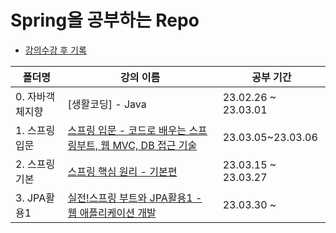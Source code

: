 # Spring을 공부하는 Repo

- [강의수강 후 기록](https://evening-november-9ec.notion.site/9b4e6728830e42c6b8bd0e273ec5b3c5) 

|폴더명 | 강의 이름 | 공부 기간 |
|---|---|---|
|0. 자바객체지향 | [생활코딩] - Java |23.02.26 ~ 23.03.01|
|1. 스프링입문 | [스프링 입문 - 코드로 배우는 스프링부트, 웹 MVC, DB 접근 기술](https://www.inflearn.com/course/%EC%8A%A4%ED%94%84%EB%A7%81-%EC%9E%85%EB%AC%B8-%EC%8A%A4%ED%94%84%EB%A7%81%EB%B6%80%ED%8A%B8/dashboard) |23.03.05~23.03.06 |
|2. 스프링기본 | [스프링 핵심 원리 - 기본편 ](https://www.inflearn.com/course/%EC%8A%A4%ED%94%84%EB%A7%81-%ED%95%B5%EC%8B%AC-%EC%9B%90%EB%A6%AC-%EA%B8%B0%EB%B3%B8%ED%8E%B8/dashboard) | 23.03.15 ~ 23.03.27 |
|3. JPA활용1 | [실전!스프링 부트와 JPA활용1 - 웹 애플리케이션 개발](https://www.inflearn.com/course/%EC%8A%A4%ED%94%84%EB%A7%81%EB%B6%80%ED%8A%B8-JPA-%ED%99%9C%EC%9A%A9-1/dashboard) | 23.03.30 ~ |





